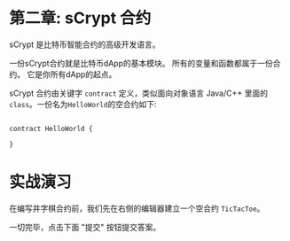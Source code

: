 # 第二章: sCrypt 合约

sCrypt 是比特币智能合约的高级开发语言。

一份sCrypt合约就是比特币dApp的基本模块。 所有的变量和函数都属于一份合约。 它是你所有dApp的起点。

sCrypt 合约由关键字 `contract` 定义，类似面向对象语言 Java/C++ 里面的 `class`。一份名为`HelloWorld`的空合约如下:

```

contract HelloWorld {

}

```

# 实战演习

在编写井字棋合约前，我们先在右侧的编辑器建立一个空合约 `TicTacToe`。

一切完毕，点击下面 "提交" 按钮提交答案。